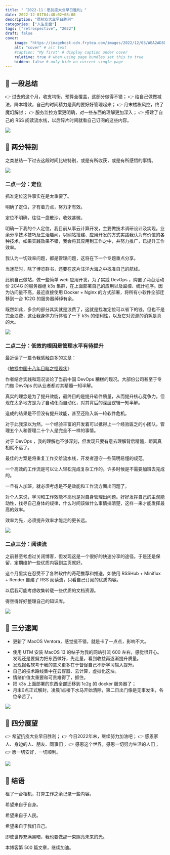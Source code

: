 ```yaml
---
title: "「2022-11｜愿抗疫大业早日胜利」"
date: 2022-12-01T04:40:02+08:00
description: "愿抗疫大业早日胜利"
categories: ["人生复盘"]
tags: ["retrospective", "2022"]
draft: false
cover:
    image: "https://imagehost-cdn.frytea.com/images/2022/12/03/ABA2AD8D-1B80-4DA1-9FAC-682845352F10cb53bee29380366e.jpg" # image path/url
    alt: "cover" # alt text
    #caption: "My first" # display caption under cover
    relative: true # when using page bundles set this to true
    hidden: false # only hide on current single page
---
```



## 👀 一段总结

👉  过去的这个月，收支均衡，预算全覆盖，这部分做得不错；
👉  给自己做做减法，降本增效，自己的时间精力是真的要好好管理起来；
👉  月末楼栋风控，终了魔幻解封；
👉  服务监控方案更明确，对一些东西的理解更加深入；
👉  搭建了自己的 RSS 阅读流水线，以后碎片时间就看自己订阅的这些内容。

![](https://imagehost-cdn.frytea.com/images/2022/12/03/IMG_4592743e7c98c23d3c60.jpg)


## 🤔 两分特别

之类总结一下过去这段时间比较特别，或是有所收获，或是有所感悟的事情。

![](https://imagehost-cdn.frytea.com/images/2022/12/03/ABA2AD8D-1B80-4DA1-9FAC-682845352F10cb53bee29380366e.jpg)

### 二点一分：定位

抓准定位这件事实在是太重要了。

明确了定位，才有着力点，努力才有效。

定位不明确，往往一盘散沙，收效甚微。

明确一下我的个人定位，我目前从事云计算开发，主要做技术调研设计及实现。业余分享技术技巧及生活趣闻，以网站搭建、应用开发的方式实践我认为有价值的各种技术，如果实践效果不错，我会将其应用到工作之中，并努力推广，已提升工作效率。

我认为一切效率问题，都是管理问题，这将在下一个专题重点分享。

当迷茫时，除了博览群书，还要在这片汪洋大海之中找准自己的航线。

此前自己做站，做一些简单 web 应用开发，为了实践 DevOps ，购置了两台活动价 2C4G 的服务器组 k3s 集群，在上面部署自己的应用以及监控、统计程序。因为访问量不高，最近直接使用 Docker + Nginx 的方式部署，将所有小软件全部迁移到一台 1C2G 的服务器绰绰有余。

既然如此，多余的部分其实就是浪费了，这就是找准定位可以省下的钱。但也不是完全浪费，这让我身体力行体验了一下 k3s 的便利性，以及它对资源的消耗是真的大。

![](https://imagehost-cdn.frytea.com/images/2022/12/03/IMG_46288b7afac608bbe845.jpg)

### 二点二分：低效的根因是管理水平有待提升

最近读了一篇令我感触良多的文章：

《[敏捷中国十八年目睹之怪现状](https://www.infoq.cn/article/c20etwzh3qhtidmr9idc)》

作者结合实践和现况谈论了当前中国 DevOps 糟糕的现况。大部份公司甚至于专门做 DevOps 的从业者都对其精髓一知半解。

真实的理念是为了提升效能，最终目的是提升软件质量，从而提升核心竞争力。但现在太多地方是为了自动化而自动化，对其背后的深层逻辑一知半解。

造成的结果是不但没有提升效能，甚至还陷入新一轮软件危机。

对于此我深以为然。一个经验丰富的开发着可以抵得上一个经验匮乏的小团队。管理五个人和管理二十个人是完全不一样的事情。

对于 DevOps ，我的理解也不够深刻，但发现只要有意去理解背后精髓，距离真相就不远了。

最佳的方案是将重复工作交给流水线，开发者遵守一些简明易懂的规范。

一个高效的工作流是可以让人轻松完成复杂工作的。许多时候是不需要加班去完成的。

一旦有人加班，就必须考虑是不是效能和工作流方面出问题了。

对个人来说，学习和工作效能不高也是对自身管理出问题。好好发挥自己的主观能动性，找寻自己身体的规律，什么时间该做什么事情搞清楚，这样一来才能发挥最高的效率。

效率为先，必须提升效率才能走的更长远。

![](https://imagehost-cdn.frytea.com/images/2022/12/03/IMG_46789aad638ca2c9716a.jpg)

### 二点三分：阅读流

之前甚至考虑过关闭博客，但发现这是一个很好的快速分享的途径。于是还是保留，定期维护一些优质内容到主页就好。

这个月里实在忍受不了各种软件的奇葩推荐和推送，如使用 RSSHub + Miniflux + Render 自建了 RSS 阅读流，只看自己订阅的优质内容。

以后我可能考虑收集转载一些优质的文档资源。

得空得好好整理自己的知识库。

![](https://imagehost-cdn.frytea.com/images/2022/12/03/IMG_47305fb577c3b52f0e87.jpg)

## 🙏 三分速闻

- 更新了 MacOS Ventora，感觉挺不错，就是卡了一点点，影响不大。
* 使用 UTM 安装 MacOS 13 的帖子为我的网站引流 600 左右，感觉很开心。发现还是要努力把东西做好，先走量，看到收益再逐渐提升质量。
* 发现报名软考于我的意义更多在于督促自己不断学习输入提升。
* 自己的技术路线集中在云容器、云计算，虚拟化这块。
* 情绪价值太重要和可贵难得了，抓住。
* 把 k3s 上面部署的东西全部迁移到 1c2g 的 docker 服务器了；
* 月末0点正式解封，凌晨1点楼下水马开始清除，第二日出门像是无事发生，各位辛苦了。

![](https://imagehost-cdn.frytea.com/images/2022/12/03/IMG_476633b36f225cd01991.jpg)

## 🔭 四分展望

👉  希望抗疫大业早日胜利；
👉  今日2022年末，继续努力加油吧；
👉  感恩家人、身边的人、朋友、同事们；
👉  感恩这个世界，感恩一切努力生活的人们；
👉  愿一切安好，一切顺利。


![](https://imagehost-cdn.frytea.com/images/2022/12/03/IMG_4802a867d099c3f62c2d.jpg)


## 🧭  结语

租了一台相机，打算工作之余记录一些内容。

希望来自于自身。

希望来自于人民。

希望来自于我们自己。

即使世界充满黑暗，我也要做那一束照亮未来的光。

本博客第 500 篇文章，继续加油。
